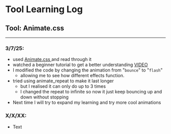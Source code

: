 # Tool Learning Log

## Tool: **Animate.css**

---

### 3/7/25:
* used [ Animate.css ](https://animate.style/) and read through it
* watched a beginner tutorial to get a better understanding [VIDEO](https://www.youtube.com/watch?v=VzbBcVRquYA)
* I modified the code by changing the animation from "`bounce`" to "`flash`"
    * allowing me to see how different effects function.
* tried using animate_repeat to make it last longer
    * but I realised it can only do up to 3 times
    * I changed the repeat to infinite so now it just keep bouncing up and down without stopping
* Next time I will try to expand my learning and try more cool animations



### X/X/XX:
* Text


<!--
* Links you used today (websites, videos, etc)
* Things you tried, progress you made, etc
* Challenges, a-ha moments, etc
* Questions you still have
* What you're going to try next
-->
